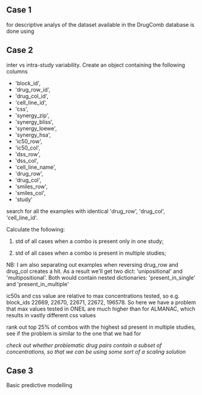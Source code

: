 ## Case 1
for descriptive analys of the dataset available in the DrugComb database is done using 

## Case 2
inter vs intra-study variability.
Create an object containing the following columns
* 'block_id',
* 'drug_row_id',
* 'drug_col_id',
* 'cell_line_id',
* 'css',
* 'synergy_zip',
* 'synergy_bliss',
* 'synergy_loewe',
* 'synergy_hsa',
* 'ic50_row',
* 'ic50_col',
* 'dss_row',
* 'dss_col',
* 'cell_line_name',
* 'drug_row',
* 'drug_col',
* 'smiles_row',
* 'smiles_col',
* 'study'

search for all the examples with identical 'drug_row', 'drug_col', 'cell_line_id'. 

Calculate the following:

1) std of all cases when a combo is present only in one study;

2) std of all cases when a combo is present in multiple studies;

NB: I am also separating out examples when reversing drug_row and drug_col creates a hit. As a result we'll get two dict: 'unipositional' and 'multipositional'. Both would contain nested dictionaries: 'present_in_single' and 'present_in_multiple'

ic50s and css value are relative to max concentrations tested, so e.g. block_ids 
22669, 22670, 22671, 22672, 196578. So here we have a problem that max values tested in ONEIL are much higher than for ALMANAC, which results in vastly different css values

rank out top 25% of combos with the highest sd present in multiple studies, see if the problem is similar to the one that we had for 


*check out whether problematic drug pairs contain a subset of concentrations, so that we can be using some sort of a scaling solution* 
## Case 3
Basic predictive modelling

